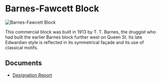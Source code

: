 # Barnes-Fawcett Block

![Barnes-Fawcett Block](images/barnes-fawcett-block.jpg)

This commercial block was built in 1913 by T. T. Barnes, the druggist who had built the earlier Barnes block further west on Queen St. Its late Edwardian style is reflected in its symmetrical façade and its use of classical motifs.

## Documents

-   [Designation Report](documents/barnes-fawcett-block-designation.pdf)
